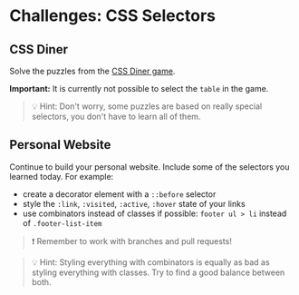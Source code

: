 # Challenges: CSS Selectors

## CSS Diner

Solve the puzzles from the [CSS Diner game](https://flukeout.github.io/).

**Important:** It is currently not possible to select the `table` in the game.

> 💡 Hint: Don't worry, some puzzles are based on really special selectors, you don't have to learn
> all of them.

## Personal Website

Continue to build your personal website. Include some of the selectors you learned today. For
example:

- create a decorator element with a `::before` selector
- style the `:link`, `:visited`, `:active`, `:hover` state of your links
- use combinators instead of classes if possible: `footer ul > li` instead of `.footer-list-item`

> ❗️ Remember to work with branches and pull requests!

> 💡 Hint: Styling everything with combinators is equally as bad as styling everything with classes.
> Try to find a good balance between both.
